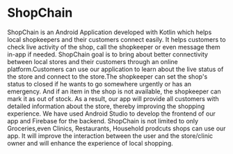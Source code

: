 # ShopChain
ShopChain is an Android Application developed with Kotlin which helps local shopkeepers and their customers connect easily. It helps customers to check live activity of the shop, 
call the shopkeeper or even message them in-app if needed. ShopChain goal is to bring about better connectivity between local stores and their customers through an online platform.Customers can use our application to learn about the live status of the store and connect to the store.The shopkeeper can set the shop's status to closed if he wants to go somewhere urgently or has an emergency. And if an item in the shop is not available, the shopkeeper can mark it as out of stock. As a result, our app will provide all customers with detailed information about the store, thereby improving the shopping experience. We have used Android Studio to develop the frontend of our app and Firebase for the backend.
ShopChain is not limited to only Groceries,even Clinics, Restaurants, Household prodcuts shops can use our app. It will improve the interaction between the user and the store/clinic owner and will enhance the experience of local shopping.


